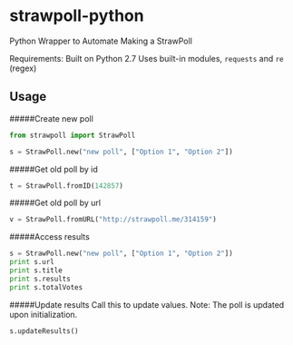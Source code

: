 strawpoll-python
================

Python Wrapper to Automate Making a StrawPoll


Requirements:
Built on Python 2.7
Uses built-in modules, `requests` and `re` (regex)


## Usage

#####Create new poll
```python
from strawpoll import StrawPoll

s = StrawPoll.new("new poll", ["Option 1", "Option 2"])
```

#####Get old poll by id
```python
t = StrawPoll.fromID(142857)
```

#####Get old poll by url
```python
v = StrawPoll.fromURL("http://strawpoll.me/314159")
```

#####Access results
```python
s = StrawPoll.new("new poll", ["Option 1", "Option 2"])
print s.url
print s.title
print s.results
print s.totalVotes
```

#####Update results
Call this to update values. Note: The poll is updated upon initialization.
```python
s.updateResults()
```

